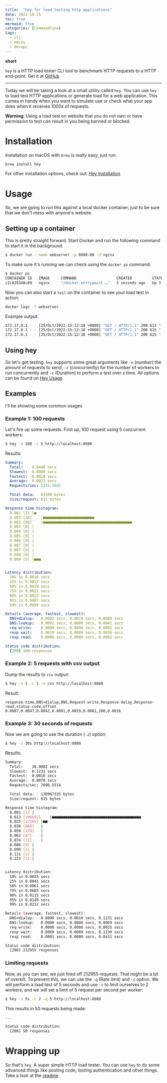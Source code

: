 ```yaml
---
title:  "hey for load testing http applications"
date: 2022-10-25
toc: true
mermaid: true
categories: [Commandline]
tags: 
  - cli
  - macos
  - devops
---
```


**short**

`hey` is a HTTP load tester CLI tool to benchmark HTTP requests to a HTTP end-point. Get it at [GitHub](https://github.com/rakyll/hey)

---

Today we will be taking a look at a small utility called `hey`. You can use `hey` to load test HTTP applications or generate load for a web application. This comes in handy when you want to simulate use or check what your app does when it receives 1000s of requests.

<div markdown="span" class="alert alert-danger" role="alert"><i class="fa fa-exclamation-circle"></i> <b>Warning: </b>Using a load test on website that you do not own or have permission to test can result in you being banned or blocked
</div>

# Installation

Installation on macOS with `brew` is really easy, just run:

```bash
brew install hey
```

For other installation options, check out: [Hey Installation](https://github.com/rakyll/hey#installation)

# Usage

So, we are going to run this against a local docker container, just to be sure that we don't mess with anyone's website.

## Setting up a container

This is pretty straight forward. Start Docker and run the following command to start it in the background:

```bash
$ docker run --name webserver -p 8080:80 -d nginx
```

To make sure it's running we can check using the `docker ps` command:

```bash
$ docker ps
CONTAINER ID   IMAGE     COMMAND                  CREATED         STATUS         PORTS                                   NAMES
c2c829348c89   nginx     "/docker-entrypoint.…"   3 seconds ago   Up 3 seconds   0.0.0.0:8080->80/tcp, :::8080->80/tcp   webserver
```

Now you can also start a `tail` on the container to see your load test in action:

```bash
docker logs -f webserver
```

Example output:

```bash
172.17.0.1 - - [25/Oct/2022:15:12:18 +0000] "GET / HTTP/1.1" 200 615 "-" "hey/0.0.1" "-"
172.17.0.1 - - [25/Oct/2022:15:12:18 +0000] "GET / HTTP/1.1" 200 615 "-" "hey/0.0.1" "-"
172.17.0.1 - - [25/Oct/2022:15:12:18 +0000] "GET / HTTP/1.1" 200 615 "-" "hey/0.0.1" "-"
```

## Using hey

So let's get testing. `hey` supports some great arguments like `-n` (number) the amount of requests to send, `-c` (concurrently) for the number of workers to run concurrently and `-z` (Duration) to perform a test over *x* time.
All options can be found on [Hey Usage](https://github.com/rakyll/hey#usage)

## Examples

I'll be showing some common usages

### Example 1: 100 requests

Let's fire up some requests. First up, 100 request using 5 concurrent workers:

```bash
$ hey -n 100 -c 5 http://localhost:8080
```

Results:

```yaml
Summary:
  Total:	0.0448 secs
  Slowest:	0.0089 secs
  Fastest:	0.0010 secs
  Average:	0.0022 secs
  Requests/sec:	2231.3041

  Total data:	61500 bytes
  Size/request:	615 bytes

Response time histogram:
  0.001 [1]	|■
  0.002 [34]	|■■■■■■■■■■■■■■■■■■■■■■■
  0.003 [60]	|■■■■■■■■■■■■■■■■■■■■■■■■■■■■■■■■■■■■■■■■
  0.003 [0]	|
  0.004 [0]	|
  0.005 [0]	|
  0.006 [0]	|
  0.007 [0]	|
  0.007 [0]	|
  0.008 [0]	|
  0.009 [5]	|■■■


Latency distribution:
  10% in 0.0016 secs
  25% in 0.0017 secs
  50% in 0.0019 secs
  75% in 0.0021 secs
  90% in 0.0022 secs
  95% in 0.0087 secs
  99% in 0.0089 secs

Details (average, fastest, slowest):
  DNS+dialup:	0.0002 secs, 0.0010 secs, 0.0089 secs
  DNS-lookup:	0.0002 secs, 0.0000 secs, 0.0041 secs
  req write:	0.0000 secs, 0.0000 secs, 0.0002 secs
  resp wait:	0.0019 secs, 0.0009 secs, 0.0038 secs
  resp read:	0.0000 secs, 0.0000 secs, 0.0002 secs

Status code distribution:
  [200]	100 responses
```

### Example 2: 5 requests with csv output

Dump the results to `csv` output:

```bash
$ hey -n 1 -c 1 -o csv http://localhost:8080
```

Result:

```csv
response-time,DNS+dialup,DNS,Request-write,Response-delay,Response-read,status-code,offset
0.0087,0.0047,0.0042,0.0001,0.0019,0.0001,200,0.0016
```

### Example 3:  30 seconds of requests

Now we are going to use the duration (`-z`) option:

```bash
$ hey -z 30s http://localhost:8080
```

Results:

```bash
Summary:
  Total:	30.0082 secs
  Slowest:	0.1231 secs
  Fastest:	0.0010 secs
  Average:	0.0070 secs
  Requests/sec:	7096.5514

  Total data:	130967325 bytes
  Size/request:	615 bytes

Response time histogram:
  0.001 [1]	|
  0.013 [199692]	|■■■■■■■■■■■■■■■■■■■■■■■■■■■■■■■■■■■■■■■■
  0.025 [12165]	|■■
  0.038 [868]	|
  0.050 [159]	|
  0.062 [47]	|
  0.074 [11]	|
  0.086 [9]	|
  0.099 [1]	|
  0.111 [1]	|
  0.123 [1]	|


Latency distribution:
  10% in 0.0035 secs
  25% in 0.0045 secs
  50% in 0.0061 secs
  75% in 0.0085 secs
  90% in 0.0115 secs
  95% in 0.0140 secs
  99% in 0.0212 secs

Details (average, fastest, slowest):
  DNS+dialup:	0.0000 secs, 0.0010 secs, 0.1231 secs
  DNS-lookup:	0.0000 secs, 0.0000 secs, 0.0069 secs
  req write:	0.0000 secs, 0.0000 secs, 0.0025 secs
  resp wait:	0.0069 secs, 0.0009 secs, 0.1230 secs
  resp read:	0.0001 secs, 0.0000 secs, 0.0431 secs

Status code distribution:
  [200]	212955 responses
```

### Limiting requests 

Now, as you can see, we just fired off 212955 requests. That might be a bit of overkill. To prevent this, we can use the `-q` (Rate limit) and `-c` option. We will perform a load test of 5 seconds and use `-c` to limit ourselves to 2 workers, and we will set a limit of 5 request per second per worker:

```bash
$ hey -z 5s -c 2 -q 5 http://localhost:8080
```

This results in 50 requests being made:

```bash
...

Status code distribution:
  [200]	50 responses
```

# Wrapping up

So that's `hey`. A super simple HTTP load tester. You can use `hey` to do some advanced things like posting code, testing authentication and other things. Take a look at the [readme](https://github.com/rakyll/hey)

